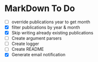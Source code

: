 # MarkDown To Do
- [ ] override publications year to get month
- [X] filter publications by year & month
- [X] Skip writing already existing publications
- [ ] Create argument parsers
- [ ] Create logger
- [ ] Create README
- [X] Generate email notification
